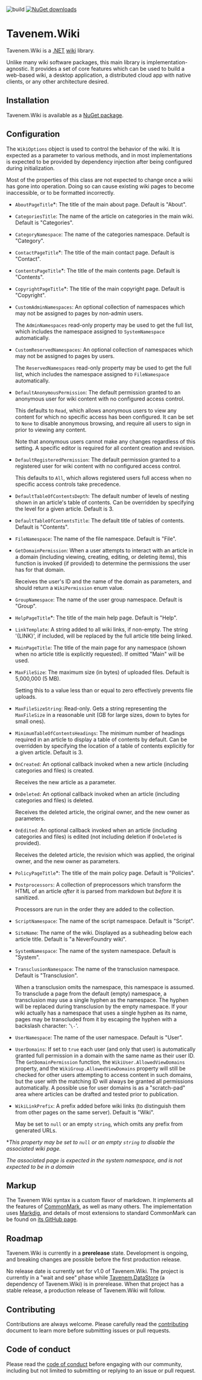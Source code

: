 ![build](https://img.shields.io/github/workflow/status/Tavenem/Wiki/publish/main) [![NuGet downloads](https://img.shields.io/nuget/dt/Tavenem.Wiki)](https://www.nuget.org/packages/Tavenem.Wiki/)

Tavenem.Wiki
==

Tavenem.Wiki is a [.NET](https://dotnet.microsoft.com) [wiki](http://wikipedia.com/wiki/Wiki)
library.

Unlike many wiki software packages, this main library is implementation-agnostic. It provides a set
of core features which can be used to build a web-based wiki, a desktop application, a distributed
cloud app with native clients, or any other architecture desired.

## Installation

Tavenem.Wiki is available as a [NuGet package](https://www.nuget.org/packages/Tavenem.Wiki/).

## Configuration
The `WikiOptions` object is used to control the behavior of the wiki. It is expected as a parameter
to various methods, and in most implementations is expected to be provided by dependency injection
after being configured during initialization.

Most of the properties of this class are not expected to change once a wiki has gone into operation.
Doing so can cause existing wiki pages to become inaccessible, or to be formatted incorrectly.

- `AboutPageTitle`*: The title of the main about page. Default is "About".
- `CategoriesTitle`: The name of the article on categories in the main wiki. Default is
  "Categories".
- `CategoryNamespace`: The name of the categories namespace. Default is "Category".
- `ContactPageTitle`*: The title of the main contact page. Default is "Contact".
- `ContentsPageTitle`*: The title of the main contents page. Default is "Contents".
- `CopyrightPageTitle`*: The title of the main copyright page. Default is "Copyright".
- `CustomAdminNamespaces`: An optional collection of namespaces which may not be assigned to pages by non-admin users.

  The `AdminNamespaces` read-only property may be used to get the full list, which includes the namespace assigned to `SystemNamespace` automatically.
- `CustomReservedNamespaces`: An optional collection of namespaces which may not be assigned to pages by users.

  The `ReservedNamespaces` read-only property may be used to get the full list, which includes the namespace assigned to `FileNamespace` automatically.
- `DefaultAnonymousPermission`: The default permission granted to an anonymous user for wiki content with no configured access control.

  This defaults to `Read`, which allows anonymous users to view any content for which no specific
  access has been configured. It can be set to `None` to disable anonymous browsing, and require all
  users to sign in prior to viewing any content.

  Note that anonymous users cannot make any changes regardless of this setting. A specific editor is
  required for all content creation and revision.
- `DefaultRegisteredPermission`: The default permission granted to a registered user for wiki content with no configured access control.

  This defaults to `All`, which allows registered users full access when no specific access controls
  take precedence.
- `DefaultTableOfContentsDepth`: The default number of levels of nesting shown in an article's table
  of contents. Can be overridden by specifying the level for a given article. Default is 3.
- `DefaultTableOfContentsTitle`: The default title of tables of contents. Default is "Contents".
- `FileNamespace`: The name of the file namespace. Default is "File".
- `GetDomainPermission`: When a user attempts to interact with an article in a domain (including viewing, creating, editing, or deleting items), this function is invoked (if provided) to determine the permissions the user has for that domain.

  Receives the user's ID and the name of the domain as parameters, and should return a
  `WikiPermission` enum value.
- `GroupNamespace`: The name of the user group namespace. Default is "Group".
- `HelpPageTitle`*: The title of the main help page. Default is "Help".
- `LinkTemplate`: A string added to all wiki links, if non-empty. The string '\{LINK\}', if included,
  will be replaced by the full article title being linked.
- `MainPageTitle`: The title of the main page for any namespace (shown when no article title is
  explicitly requested). If omitted "Main" will be used.
- `MaxFileSize`: The maximum size (in bytes) of uploaded files. Default is 5,000,000 (5 MB).

  Setting this to a value less than or equal to zero effectively prevents file uploads.
- `MaxFileSizeString`: Read-only. Gets a string representing the `MaxFileSize` in a reasonable unit
  (GB for large sizes, down to bytes for small ones).
- `MinimumTableOfContentsHeadings`: The minimum number of headings required in an article to display
  a table of contents by default. Can be overridden by specifying the location of a table of
  contents explicitly for a given article. Default is 3.
- `OnCreated`: An optional callback invoked when a new article (including categories and files) is
  created.
  
  Receives the new article as a parameter.
- `OnDeleted`: An optional callback invoked when an article (including categories and files) is
  deleted.
  
  Receives the deleted article, the original owner, and the new owner as parameters.
- `OnEdited`: An optional callback invoked when an article (including categories and files) is
  edited (not including deletion if `OnDeleted` is provided).
  
  Receives the deleted article, the revision which was applied, the original owner, and the new
  owner as parameters.
- `PolicyPageTitle`*: The title of the main policy page. Default is "Policies".
- `Postprocessors`: A collection of preprocessors which transform the HTML of an article *after* it
  is parsed from markdown but *before* it is sanitized.

  Processors are run in the order they are added to the collection.
- `ScriptNamespace`: The name of the script namespace. Default is "Script".
- `SiteName`: The name of the wiki. Displayed as a subheading below each article title. Default is
  "a NeverFoundry wiki".
- `SystemNamespace`: The name of the system namespace. Default is "System".
- `TransclusionNamespace`: The name of the transclusion namespace. Default is "Transclusion".

  When a transclusion omits the namespace, this namespace is assumed. To transclude a page from the default (empty) namespace, a transclusion may use a single hyphen as the namespace. The hyphen will be replaced during transclusion by the empty namespace. If your wiki actually has a namespace that uses a single hyphen as its name, pages may be transcluded from it by escaping the hyphen with a backslash character: '`\-`'.
- `UserNamespace`: The name of the user namespace. Default is "User".
- `UserDomains`: If set to `true` each user (and only that user) is automatically granted full permission in a domain with the same name as their user ID. The `GetDomainPermission` function, the `WikiUser.AllowedViewDomains` property, and the `WikiGroup.AllowedViewDomains` property will still be checked for other users attempting to access content in such domains, but the user with the matching ID will always be granted all permissions automatically. A possible use for user domains is as a "scratch-pad" area where articles can be drafted and tested prior to publication.
- `WikiLinkPrefix`: A prefix added before wiki links (to distinguish them from other pages on the
  same server). Default is "Wiki".
  
  May be set to `null` or an empty `string`, which omits any prefix from generated URLs.

**This property may be set to `null` or an empty `string` to disable the associated wiki page.*

*The associated page is expected in the system namespace, and is not expected to be in a domain*

## Markup
The Tavenem Wiki syntax is a custom flavor of markdown. It implements all the features of
[CommonMark](http://commonmark.org), as well as many others. The implementation uses
[Markdig](https://github.com/lunet-io/markdig), and details of most extensions to standard
CommonMark can be found on [its GitHub page](https://github.com/lunet-io/markdig).

## Roadmap

Tavenem.Wiki is currently in a **prerelease** state. Development is ongoing, and breaking changes
are possible before the first production release.

No release date is currently set for v1.0 of Tavenem.Wiki. The project is currently in a "wait and
see" phase while [Tavenem.DataStore](https://github.com/Tavenem/DataStore) (a dependency of
Tavenem.Wiki) is in prerelease. When that project has a stable release, a production release of
Tavenem.Wiki will follow.

## Contributing

Contributions are always welcome. Please carefully read the [contributing](docs/CONTRIBUTING.md) document to learn more before submitting issues or pull requests.

## Code of conduct

Please read the [code of conduct](docs/CODE_OF_CONDUCT.md) before engaging with our community, including but not limited to submitting or replying to an issue or pull request.
